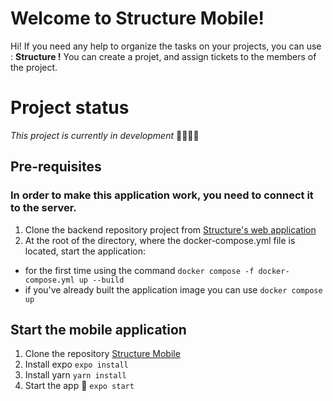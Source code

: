 # Welcome to Structure Mobile!

Hi! If you need any help to organize the tasks on your projects, you can use :  **Structure !**
You can create a projet, and assign tickets to the members of the project.

# Project status

*This project is currently in development* 👨‍💻👩‍💻

## Pre-requisites
### In order to make this application work, you need to connect it to the server.
 1. Clone the backend repository project from [Structure's web application](https://github.com/WildCodeSchool/2203-wns-etchebest-tfs-back.git)
 2. At the root of the directory, where the docker-compose.yml file is located, start the application:
- for the first time using the command `docker compose -f docker-compose.yml up --build` 
- if you've already built the application image you can use `docker compose up`

## Start the mobile application

 1. Clone the repository [Structure Mobile](https://github.com/WildCodeSchool/structure-mobile.git)
 2. Install expo `expo install`
 3. Install yarn `yarn install`
 4. Start the app 🚀  `expo start`

